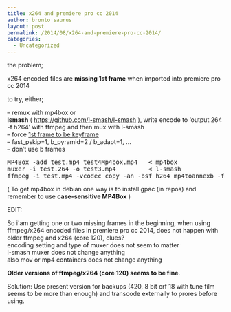 ```yaml
---
title: x264 and premiere pro cc 2014
author: bronto saurus
layout: post
permalink: /2014/08/x264-and-premiere-pro-cc-2014/
categories:
  - Uncategorized
---
```

the problem;

x264 encoded files are **missing 1st frame** when imported into premiere pro cc 2014

to try, either;

&#8211; remux with mp4box or  
**lsmash** ( https://github.com/l-smash/l-smash ), write encode to &#8216;output.264 -f h264&#8242; with ffmpeg and then mux with l-smash  
&#8211; force [1st frame to be keyframe][1]  
&#8211; fast\_pskip=1, b\_pyramid=2 / b_adapt=1, &#8230;  
&#8211; don&#8217;t use b frames

<pre>MP4Box -add test.mp4 test4Mp4box.mp4   &lt; mp4box
muxer -i test.264 -o test3.mp4         &lt; l-smash
ffmpeg -i test.mp4 -vcodec copy -an -bsf h264_mp4toannexb -f h264 test.264
</pre>

( To get mp4box in debian one way is to install gpac (in repos) and remember to use **case-sensitive MP4Box** )

EDIT:

So i'am getting one or two missing frames in the beginning, when using ffmpeg/x264 encoded files in premiere pro cc 2014, does not happen with older ffmpeg and x264 (core 120), clues?  
encoding setting and type of muxer does not seem to matter  
l-smash muxer does not change anything  
also mov or mp4 containers does not change anything

**Older versions of ffmpeg/x264 (core 120) seems to be fine**.

Solution: Use present version for backups (420, 8 bit crf 18 with tune film seems to be more than enough) and transcode externally to prores before using.

 [1]: http://video.stackexchange.com/questions/4904/how-to-force-ffmpeg-to-insert-keyframe-at-first-frame-when-downsampling-a-framer
